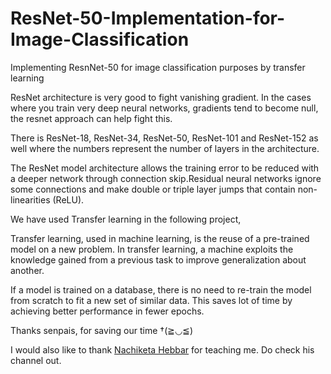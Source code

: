 # ResNet-50-Implementation-for-Image-Classification
Implementing ResnNet-50 for image classification purposes by transfer learning

ResNet architecture is very good to fight vanishing gradient. In the cases where you train very deep neural networks, gradients tend to become null, the resnet approach can help fight this.

There is ResNet-18, ResNet-34, ResNet-50, ResNet-101 and ResNet-152 as well where the numbers represent the number of layers in the architecture.

The ResNet model architecture allows the training error to be reduced with a deeper network through connection skip.Residual neural networks ignore some connections and make double or triple layer jumps that contain non-linearities (ReLU).

We have used Transfer learning in the following project,

Transfer learning, used in machine learning, is the reuse of a pre-trained model on a new problem. In transfer learning, a machine exploits the knowledge gained from a previous task to improve generalization about another.

If a model is trained on a database, there is no need to re-train the model from scratch to fit a new set of similar data.
This saves lot of time by achieving better performance in fewer epochs.

Thanks senpais, for saving our time †(≧◡≦)

I would also like to thank [Nachiketa Hebbar](https://www.youtube.com/@NachiketaHebbar) for teaching me. Do check his channel out.

